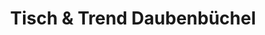 ---
title: "Tisch & Trend Daubenbüchel"
url: /bergisch-gladbach/tisch-und-trend-daubenbuechel/
shop: Haushaltsartikel
---